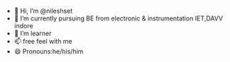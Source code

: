 - 👋 Hi, I’m @nileshset
- 👀 I’m currently pursuing BE from electronic & instrumentation 
IET,DAVV
indore
- 🌱 I’m  learner
-  📫 free feel with me
- 😄 Pronouns:he/his/him


<!---
nileshset/nileshset is a ✨ special ✨ repository because its `README.md` (this file) appears on your GitHub profile.
You can click the Preview link to take a look at your changes.
--->
